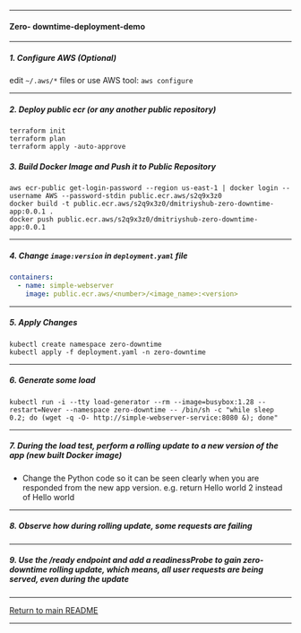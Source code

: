 *********************************************************************
#### Zero- downtime-deployment-demo
*********************************************************************
##### 1. Configure AWS (Optional)
edit `~/.aws/*` files or use AWS tool: `aws configure`
*********************************************************************
##### 2. Deploy public ecr (or any another **public** repository)
```shell
terraform init
terraform plan
terraform apply -auto-approve
```
##### 3. Build Docker Image and Push it to Public Repository
```shell
aws ecr-public get-login-password --region us-east-1 | docker login --username AWS --password-stdin public.ecr.aws/s2q9x3z0
docker build -t public.ecr.aws/s2q9x3z0/dmitriyshub-zero-downtime-app:0.0.1 .
docker push public.ecr.aws/s2q9x3z0/dmitriyshub-zero-downtime-app:0.0.1
```
*********************************************************************
##### 4. Change `image:version` in `deployment.yaml` file
```yaml
containers:
  - name: simple-webserver
    image: public.ecr.aws/<number>/<image_name>:<version>
```
*********************************************************************
##### 5. Apply Changes
```shell
kubectl create namespace zero-downtime
kubectl apply -f deployment.yaml -n zero-downtime
```
*********************************************************************
##### 6. Generate some load 
```shell
kubectl run -i --tty load-generator --rm --image=busybox:1.28 --restart=Never --namespace zero-downtime -- /bin/sh -c "while sleep 0.2; do (wget -q -O- http://simple-webserver-service:8080 &); done"
```
*********************************************************************
##### 7. During the load test, perform a rolling update to a new version of the app (new built Docker image)
* Change the Python code so it can be seen clearly when you are responded from the new app version. e.g. return Hello world 2 instead of Hello world
*********************************************************************
##### 8. Observe how during rolling update, some requests are failing
*********************************************************************
##### 9. Use the /ready endpoint and add a readinessProbe to gain zero-downtime rolling update, which means, all user requests are being served, even during the update
*********************************************************************
[Return to main README](https://github.com/dmitriyshub/kube-hub)
*********************************************************************